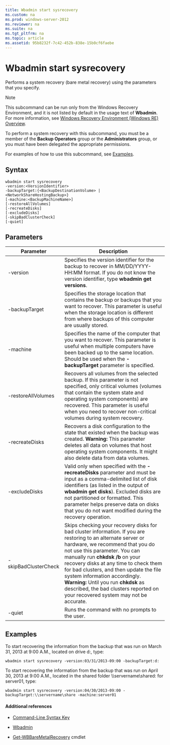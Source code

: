 ```yaml
---
title: Wbadmin start sysrecovery
ms.custom: na
ms.prod: windows-server-2012
ms.reviewer: na
ms.suite: na
ms.tgt_pltfrm: na
ms.topic: article
ms.assetid: 95b8232f-7c42-452b-838e-15b0cf6faebe
---
```

# Wbadmin start sysrecovery
Performs a system recovery \(bare metal recovery\) using the parameters that you specify.  
  
> [!NOTE]  
> This subcommand can be run only from the Windows Recovery Environment, and it is not listed by default in the usage text of **Wbadmin**. For more information, see [Windows Recovery Environment \(Windows RE\) Overview](http://technet.microsoft.com/library/hh825173.aspx).  
  
To perform a system recovery with this subcommand, you must be a member of the **Backup Operators** group or the **Administrators** group, or you must have been delegated the appropriate permissions.  
  
For examples of how to use this subcommand, see [Examples](#BKMK_examples).  
  
## Syntax  
  
```  
wbadmin start sysrecovery  
-version:<VersionIdentifier>  
-backupTarget:{<BackupDestinationVolume> | <NetworkShareHostingBackup>}  
[-machine:<BackupMachineName>]  
[-restoreAllVolumes]  
[-recreateDisks]  
[-excludeDisks]  
[-skipBadClusterCheck]  
[-quiet]  
```  
  
## Parameters  
  
|Parameter|Description|  
|-------------|---------------|  
|\-version|Specifies the version identifier for the backup to recover in MM\/DD\/YYYY\-HH:MM format. If you do not know the version identifier, type **wbadmin get versions**.|  
|\-backupTarget|Specifies the storage location that contains the backup or backups that you want to recover. This parameter is useful when the storage location is different from where backups of this computer are usually stored.|  
|\-machine|Specifies the name of the computer that you want to recover. This parameter is useful when multiple computers have been backed up to the same location. Should be used when the **\-backupTarget** parameter is specified.|  
|\-restoreAllVolumes|Recovers all volumes from the selected backup. If this parameter is not specified, only critical volumes \(volumes that contain the system state and operating system components\) are recovered. This parameter is useful when you need to recover non\-critical volumes during system recovery.|  
|\-recreateDisks|Recovers a disk configuration to the state that existed when the backup was created. **Warning:** This parameter deletes all data on volumes that host operating system components. It might also delete data from data volumes.|  
|\-excludeDisks|Valid only when specified with the **\-recreateDisks** parameter and must be input as a comma\-delimited list of disk identifiers \(as listed in the output of **wbadmin get disks**\). Excluded disks are not partitioned or formatted. This parameter helps preserve data on disks that you do not want modified during the recovery operation.|  
|\-skipBadClusterCheck|Skips checking your recovery disks for bad cluster information. If you are restoring to an alternate server or hardware, we recommend that you do not use this parameter. You can manually run **chkdsk \/b** on your recovery disks at any time to check them for bad clusters, and then update the file system information accordingly. **Warning:** Until you run **chkdsk** as described, the bad clusters reported on your recovered system may not be accurate.|  
|\-quiet|Runs the command with no prompts to the user.|  
  
## <a name="BKMK_examples"></a>Examples  
To start recovering the information from the backup that was run on March 31, 2013 at 9:00 A.M., located on drive d:, type:  
  
```  
wbadmin start sysrecovery -version:03/31/2013-09:00 -backupTarget:d:  
```  
  
To start recovering the information from the backup that was run on April 30, 2013 at 9:00 A.M., located in the shared folder \\\\servername\\shared: for server01, type:  
  
```  
wbadmin start sysrecovery -version:04/30/2013-09:00 -backupTarget:\\servername\share -machine:server01  
```  
  
#### Additional references  
  
-   [Command-Line Syntax Key](../Topic/Command-Line-Syntax-Key.md)  
  
-   [Wbadmin](../Topic/Wbadmin.md)  
  
-   [Get\-WBBareMetalRecovery](http://technet.microsoft.com/library/jj902461.aspx) cmdlet  
  
